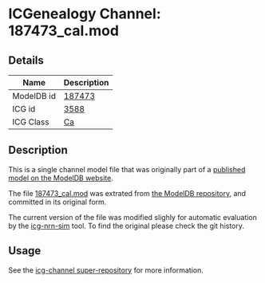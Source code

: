# ICGenealogy Channel: 187473\_cal.mod

## Details

Name | Description
---- | -----------
ModelDB id | [187473](http://senselab.med.yale.edu/ModelDB/ShowModel.cshtml?model=187473)
ICG id | [3588](http://icg.neurotheory.ox.ac.uk/channels/3/3588)
ICG Class | [Ca](http://icg.neurotheory.ox.ac.uk/channels/3)

## Description

This is a single channel model file that was originally part of a [published model on the ModelDB website](http://senselab.med.yale.edu/mModelDB/ShowModel.cshtml?model=187473).


The file [187473\_cal.mod](187473_cal.mod) was extrated from [the ModelDB repository](http://senselab.med.yale.edu/ModelDB/ShowModel.cshtml?model=187473), and committed in its original form.

The current version of the file was modified slighly for automatic evaluation by the [icg-nrn-sim](https://github.com/icgenealogy/icg-nrn-sim) tool. To find the original please check the git history.


## Usage

See the [icg-channel super-repository](https://github.com/icgenealogy/icg-channels) for more information.